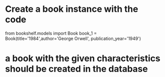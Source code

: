 # Create a book instance with the code
from bookshelf.models import Book
book_1 = Book(title='1984',author='George Orwell', publication_year='1949')

# a book with the given characteristics should be created in the database

